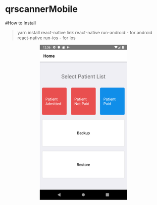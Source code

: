# qrscannerMobile


#How to Install

> yarn install
> react-native link
> react-native run-android  - for android
> react-native run-ios - for Ios

 <p align="center">
  <img src="./assets/img/home.png" height="500" width="281">
 </p>
